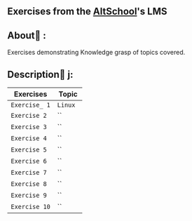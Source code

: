 ## Exercises from the [AltSchool](https://altschoolafrica.co)'s LMS

## About:dart: :
Exercises demonstrating Knowledge grasp of topics covered.

## Description:page_with_curl: j:

| Exercises   | Topic                   |
| ----------- | ----------------------- |
| `Exercise_ 1` | `Linux ` |
| `Exercise 2` | `` |
| `Exercise 3` | `` |
| `Exercise 4` | `` |
| `Exercise 5` | `` |
| `Exercise 6` | `` |
| `Exercise 7` | `` |
| `Exercise 8` | `` |
| `Exercise 9` | `` |
| `Exercise 10` | `` |


